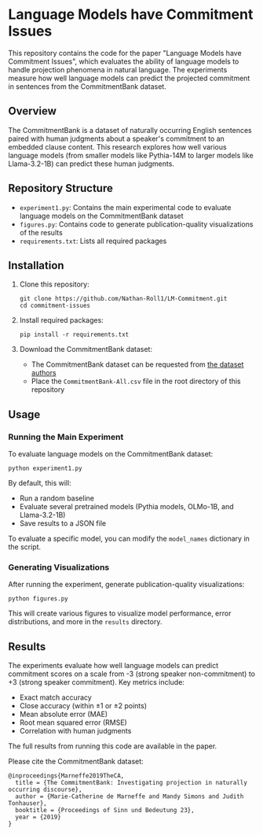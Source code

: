 # Language Models have Commitment Issues

This repository contains the code for the paper "Language Models have Commitment Issues", which evaluates the ability of language models to handle projection phenomena in natural language. The experiments measure how well language models can predict the projected commitment in sentences from the CommitmentBank dataset.

## Overview

The CommitmentBank is a dataset of naturally occurring English sentences paired with human judgments about a speaker's commitment to an embedded clause content. This research explores how well various language models (from smaller models like Pythia-14M to larger models like Llama-3.2-1B) can predict these human judgments.

## Repository Structure

- `experiment1.py`: Contains the main experimental code to evaluate language models on the CommitmentBank dataset
- `figures.py`: Contains code to generate publication-quality visualizations of the results
- `requirements.txt`: Lists all required packages

## Installation

1. Clone this repository:
   ```
   git clone https://github.com/Nathan-Roll1/LM-Commitment.git
   cd commitment-issues
   ```

2. Install required packages:
   ```
   pip install -r requirements.txt
   ```

3. Download the CommitmentBank dataset:
   - The CommitmentBank dataset can be requested from [the dataset authors](https://github.com/mcdm/CommitmentBank)
   - Place the `CommitmentBank-All.csv` file in the root directory of this repository

## Usage

### Running the Main Experiment

To evaluate language models on the CommitmentBank dataset:

```
python experiment1.py
```

By default, this will:
- Run a random baseline
- Evaluate several pretrained models (Pythia models, OLMo-1B, and Llama-3.2-1B)
- Save results to a JSON file

To evaluate a specific model, you can modify the `model_names` dictionary in the script.

### Generating Visualizations

After running the experiment, generate publication-quality visualizations:

```
python figures.py
```

This will create various figures to visualize model performance, error distributions, and more in the `results` directory.

## Results

The experiments evaluate how well language models can predict commitment scores on a scale from -3 (strong speaker non-commitment) to +3 (strong speaker commitment). Key metrics include:

- Exact match accuracy
- Close accuracy (within ±1 or ±2 points)
- Mean absolute error (MAE)
- Root mean squared error (RMSE)
- Correlation with human judgments

The full results from running this code are available in the paper.

Please cite the CommitmentBank dataset:

```
@inproceedings{Marneffe2019TheCA,
  title = {The CommitmentBank: Investigating projection in naturally occurring discourse},
  author = {Marie-Catherine de Marneffe and Mandy Simons and Judith Tonhauser},
  booktitle = {Proceedings of Sinn und Bedeutung 23},
  year = {2019}
}
```
